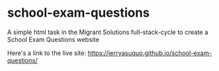 # school-exam-questions
A simple html task in the Migrant Solutions full-stack-cycle to create a School Exam Questions website

Here's a link to the live site:
https://jerryasuquo.github.io/school-exam-questions/
